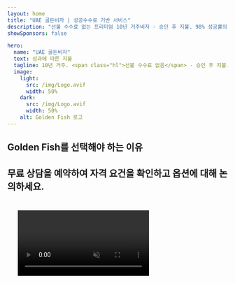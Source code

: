 ```yaml
---
layout: home
title: "UAE 골든비자 | 성공수수료 기반 서비스"
description: "선불 수수료 없는 프리미엄 10년 거주비자 - 승인 후 지불. 98% 성공률의 완벽한 신청 관리. 무료 갱신 서비스, 정부 수수료만 부담."
showSponsors: false

hero:
  name: "UAE 골든비자"
  text: 성과에 따른 지불
  tagline: 10년 거주. <span class="hl">선불 수수료 없음</span> - 승인 후 지불. 98% 성공률.
  image:
    light:
      src: /img/Logo.avif
      width: 50%
    dark:
      src: /img/Logo.avif
      width: 50%
    alt: Golden Fish 로고
---
```


<FeatureCards :features="[
  {
    title: 'UAE 골든비자 혜택',
    items: [
      '자격 조건 유지 시 갱신 가능한 10년 유효기간',
      '**6개월마다 UAE 입국 불필요**',
      '100% 사업체 소유권 허용',
      '가족 구성원 및 무제한 가사도우미 스폰서십',
      '25세까지 자녀 스폰서십',
      '부모 스폰서십 포함',
      '스폰서 또는 고용주 불필요'
    ],
    linkText: 'Learn more',
    link: '../../company-registration/golden-visa#key-benefits-of-the-uae-golden-visa',
    icon: {
      light: '/img/iStock-1785818081.avif',
      dark: '/img/iStock-1203821481.avif',
      alt: '비자 서비스',
      width: '100%'
    }
  },
  {
    title: 'UAE 골든비자 취득 방법',
    items: [
      'UAE 부동산에 AED 2M 투자',
      'UAE 투자 펀드에 AED 2M 예치',
      'AED 2M 자본금의 사업체',
      '연간 AED 250K FTA 기여금',
      '전문 기술직',
      '특별 재능 보유자'
    ],
    linkText: 'Learn more',
    link: '../../company-registration/golden-visa#uae-golden-visa-eligibility-and-requirements',
    icon: {
      light: '/img/iStock-1333000394.avif',
      dark: '/img/iStock-584576538.avif',
      alt: '비자 서비스',
      width: '10%'
    }
  },
  {
    title: '골든비자 절차',
    bullet: '✓',
    items: [
      '초기 자격 평가',
      '서류 준비 및 검증',
      '의료 검사 및 생체인식',
      '신청서 제출 및 처리',
      'Emirates ID 및 비자 발급',
      '가족 비자 스폰서십 (선택사항)'
    ],
    linkText: 'Learn more',
    link: '../../company-registration/golden-visa#uae-golden-visa-application-process',
    icon: {
      light: '/img/ILONMASKID.webp',
      dark: '/img/ILONMASKID.webp',
      alt: '비자 서비스',
      width: '100%'
    }
  }
]" />

## Golden Fish를 선택해야 하는 이유

<BenefitsList :features="[
  {
    icon: '💰',
    title: '성공 기반 수수료',
    text: '**Golden Visa가 승인될 때까지 비용이 발생하지 않습니다.** 숨겨진 비용 없이 완벽한 투명성을 보장합니다.'
  },
  {
    icon: '📈',
    title: '입증된 성공률',
    text: '프리미엄 처리를 통해 수백 건의 Golden Visa를 발급하며 98%의 승인율을 자랑합니다.'
  },
  {
    icon: '📋',
    title: '완벽한 관리',
    text: '서류 준비부터 비자 발급까지 모든 세부사항을 종합적으로 처리해드립니다.'
  },
  {
    icon: '👨‍💼',
    title: 'UAE 현지 전문성',
    text: '두바이의 전담 전문가들이 모든 과정에서 전문적인 안내를 제공합니다.'
  },
  {
    icon: '🔍',
    title: '프리미엄 처리',
    text: '당국과의 직접 소통과 신속 처리 채널을 통해 더 빠른 승인을 도와드립니다.'
  },
  {
    icon: '🔄',
    title: '갱신 지원',
    text: '**에이전시 수수료 없이** 정부 수수료만으로 무료 비자 갱신 지원을 제공합니다.'
  }
]" />

## 무료 상담을 예약하여 자격 요건을 확인하고 옵션에 대해 논의하세요.

<video  autoplay muted playsinline style="padding: 24px" >
  <source src="/img/iStock-2185912341.mp4" type="video/mp4">
</video>

<ContactFormModalNav buttonText="무료 상담 받기" formStyle="display: block; margin: 1rem auto;"/>

<!-- <ImageGrid :images="[
  { src: '/img/ILONMASKID.webp', href: './immigration.md', alt: 'UAE 이민' },
  { src: '/img/ILONMASKID.webp', href: './immigration.md', alt: 'UAE 이민' },
]"/> -->